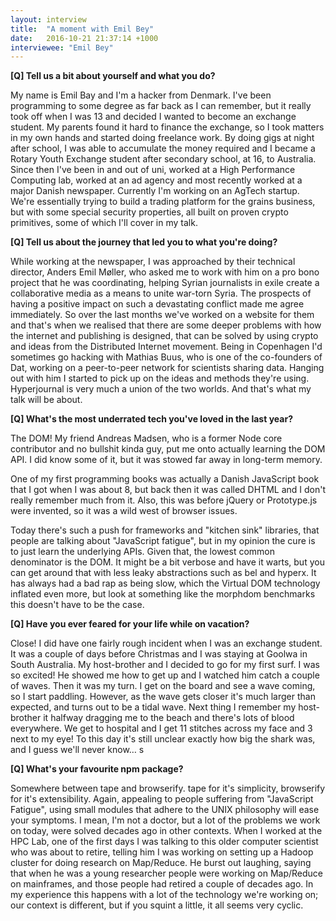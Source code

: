 ```yaml
---
layout: interview
title:  "A moment with Emil Bey"
date:   2016-10-21 21:37:14 +1000
interviewee: "Emil Bey"
---
```


__[Q] Tell us a bit about yourself and what you do?__

My name is Emil Bay and I'm a hacker from Denmark. I've been programming to some degree as far back as I can remember, but it really took off when I was 13 and decided I wanted to become an exchange student. My parents found it hard to finance the exchange, so I took matters in my own hands and started doing freelance work. By doing gigs at night after school, I was able to accumulate the money required and I became a Rotary Youth Exchange student after secondary school, at 16, to Australia. Since then I've been in and out of uni, worked at a High Performance Computing lab, worked at an ad agency and most recently worked at a major Danish newspaper. Currently I'm working on an AgTech startup. We're essentially trying to build a trading platform for the grains business, but with some special security properties, all built on proven crypto primitives, some of which I'll cover in my talk.

__[Q] Tell us about the journey that led you to what you're doing?__

While working at the newspaper, I was approached by their technical director, Anders Emil Møller, who asked me to work with him on a pro bono project that he was coordinating, helping Syrian journalists in exile create a collaborative media as a means to unite war-torn Syria. The prospects of having a positive impact on such a devastating conflict made me agree immediately. So over the last months we've worked on a website for them and that's when we realised that there are some deeper problems with how the internet and publishing is designed, that can be solved by using crypto and ideas from the Distributed Internet movement. Being in Copenhagen I'd sometimes go hacking with Mathias Buus, who is one of the co-founders of Dat, working on a peer-to-peer network for scientists sharing data. Hanging out with him I started to pick up on the ideas and methods they're using. Hyperjournal is very much a union of the two worlds. And that's what my talk will be about.

__[Q] What's the most underrated tech you've loved in the last year?__

The DOM! My friend Andreas Madsen, who is a former Node core contributor and no bullshit kinda guy, put me onto actually learning the DOM API. I did know some of it, but it was stowed far away in long-term memory.

One of my first programming books was actually a Danish JavaScript book that I got when I was about 8, but back then it was called DHTML and I don't really remember much from it. Also, this was before jQuery or Prototype.js were invented, so it was a wild west of browser issues.

Today there's such a push for frameworks and "kitchen sink" libraries, that people are talking about "JavaScript fatigue", but in my opinion the cure is to just learn the underlying APIs. Given that, the lowest common denominator is the DOM. It might be a bit verbose and have it warts, but you can get around that with less leaky abstractions such as bel and hyperx. It has always had a bad rap as being slow, which the Virtual DOM technology inflated even more, but look at something like the morphdom benchmarks this doesn't have to be the case.

__[Q] Have you ever feared for your life while on vacation?__

Close! I did have one fairly rough incident when I was an exchange student. It was a couple of days before Christmas and I was staying at Goolwa in South Australia. My host-brother and I decided to go for my first surf. I was so excited! He showed me how to get up and I watched him catch a couple of waves. Then it was my turn. I get on the board and see a wave coming, so I start paddling. However, as the wave gets closer it's much larger than expected, and turns out to be a tidal wave. Next thing I remember my host-brother it halfway dragging me to the beach and there's lots of blood everywhere. We get to hospital and I get 11 stitches across my face and 3 next to my eye! To this day it's still unclear exactly how big the shark was, and I guess we'll never know… s

__[Q] What's your favourite npm package?__

Somewhere between tape and browserify. tape for it's simplicity, browserify for it's extensibility. Again, appealing to people suffering from "JavaScript Fatigue", using small modules that adhere to the UNIX philosophy will ease your symptoms. I mean, I'm not a doctor, but a lot of the problems we work on today, were solved decades ago in other contexts. When I worked at the HPC Lab, one of the first days I was talking to this older computer scientist who was about to retire, telling him I was working on setting up a Hadoop cluster for doing research on Map/Reduce. He burst out laughing, saying that when he was a young researcher people were working on Map/Reduce on mainframes, and those people had retired a couple of decades ago. In my experience this happens with a lot of the technology we're working on; our context is different, but if you squint a little, it all seems very cyclic.
